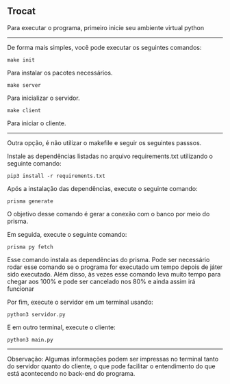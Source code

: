 ## Trocat

Para executar o programa, primeiro inicie seu ambiente virtual python

---

De forma mais simples, você pode executar os seguintes comandos:

``make init``

Para instalar os pacotes necessários.

``make server``

Para inicializar o servidor.

``make client``

Para iniciar o cliente.

---

Outra opção, é não utilizar o makefile e seguir os seguintes passsos.

Instale as dependências listadas no arquivo requirements.txt utilizando o seguinte comando:

``pip3 install -r requirements.txt``

Após a instalação das dependências, execute o seguinte comando:

``prisma generate``

O objetivo desse comando é gerar a conexão com o banco por meio do prisma.

Em seguida, execute o seguinte comando:

``prisma py fetch``

Esse comando instala as dependências do prisma. Pode ser necessário rodar esse comando se o programa for executado um tempo depois de játer sido executado. Além disso, às vezes esse comando leva muito tempo para chegar aos 100% e pode ser cancelado nos 80% e ainda assim irá funcionar

Por fim, execute o servidor em um terminal usando:

``python3 servidor.py``

E em outro terminal, execute o cliente:

``python3 main.py``

---

Observação: Algumas informações podem ser impressas no terminal tanto do servidor quanto do cliente, o que pode facilitar o entendimento do que está acontecendo no back-end do programa.
